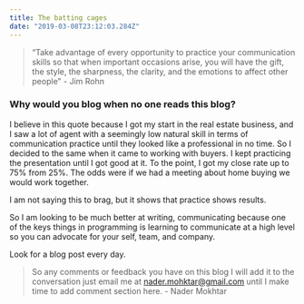 ```yaml
---
title: The batting cages
date: "2019-03-08T23:12:03.284Z"
---
```

>“Take advantage of every opportunity to practice your communication skills so that when important occasions arise, you will have the gift, the style, the sharpness, the clarity, and the emotions to affect other people" - Jim Rohn

### Why would you blog when no one reads this blog?

I believe in this quote because I got my start in the real estate business, and I saw a lot of agent with a seemingly low natural skill in terms of communication practice until they looked like a professional in no time.
So I decided to the same when it came to working with buyers. I kept practicing the presentation until I got good at it.
To the point, I got my close rate up to  75% from 25%. The odds were if we had a meeting about home buying we would work together.

I am not saying this to brag, but it shows that practice shows results.

So I am looking to be much better at writing, communicating because one of the keys things in programming is learning to communicate at a high level so you can advocate for your self, team, and company.

Look for a blog post every day.

>So any comments or feedback you have on this blog I will add it to the conversation just email me at nader.mohktar@gmail.com until I make time to add comment section here. - Nader Mokhtar
